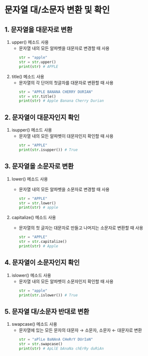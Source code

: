 # 문자열 대/소문자 변환 및 확인

## 1. 문자열을 대문자로 변환
1. upper() 메소드 사용
    - 문자열 내의 모든 알파벳을 대문자로 변경할 때 사용
        ```python
        str = "apple"
        str = str.upper()
        print(str) # APPLE
        ```
2. title() 메소드 사용
    - 문자열의 각 단어의 첫글자를 대문자로 변환할 때 사용
        ```python
        str = "APPLE BANANA CHERRY DURIAN"
        str = str.title()
        print(str) # Apple Banana Cherry Durian
        ```

## 2. 문자열이 대문자인지 확인
1. isupper() 메소드 사용
    - 문자열 내의 모든 알파벳이 대문자인지 확인할 때 사용
        ```python
        str = "APPLE"
        print(str.isupper()) # True
        ```

## 3. 문자열을 소문자로 변환
1. lower() 메소드 사용
    - 문자열 내의 모든 알파벳을 소문자로 변경할 때 사용
        ```python
        str = "APPLE"
        str = str.lower()
        print(str) # apple
        ```

2. capitalize() 메소드 사용
    - 문자열의 첫 글자는 대문자로 만들고 나머지는 소문자로 변환할 때 사용
        ```python
        str = "APPLE"
        str = str.capitalize()
        print(str) # Apple
        ```

## 4. 문자열이 소문자인지 확인
1. islower() 메소드 사용
    - 문자열 내의 모든 알파벳이 소문자인지 확인할 때 사용
        ```python
        str = "apple"
        print(str.islower()) # True
        ```

## 5. 문자열 대/소문자 반대로 변환
1. swapcase() 메소드 사용
    - 문자열에 있는 모든 문자의 대문자 → 소문자, 소문자 ← 대문자로 변환
        ```python
        str = "aPlLe BaNAnA CHeRrY DUrIaN"
        str = str.swapcase()
        print(str) # ApLlE bAnaNa chErRy duRiAn
        ```
